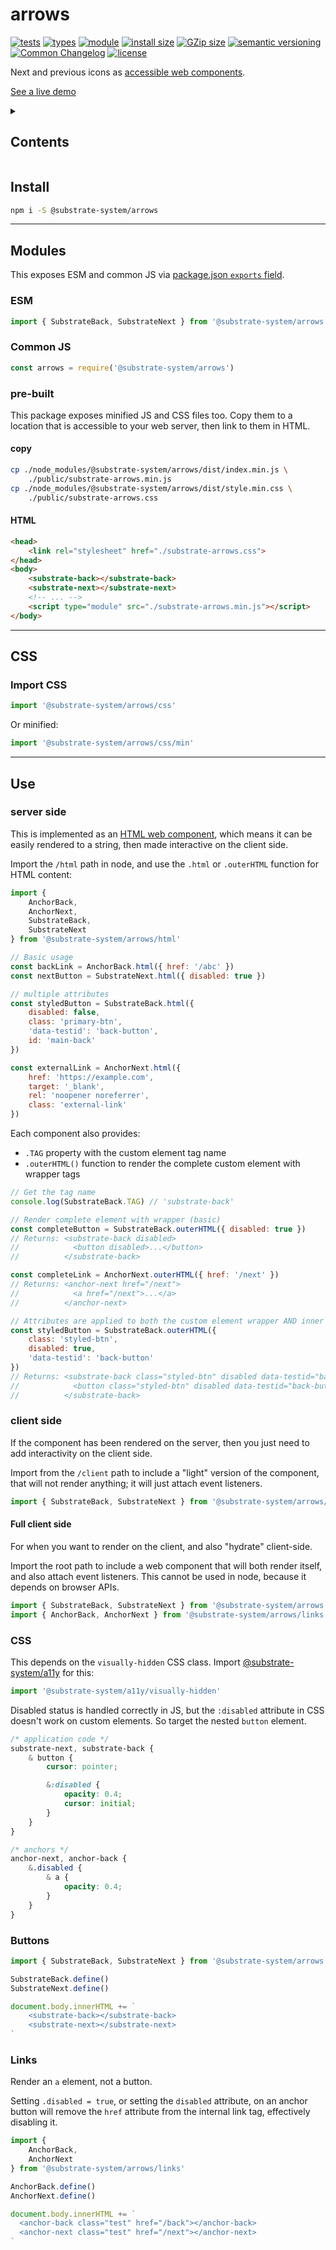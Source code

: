 # arrows
[![tests](https://img.shields.io/github/actions/workflow/status/substrate-system/arrows/nodejs.yml?style=flat-square)](https://github.com/substrate-system/arrows/actions/workflows/nodejs.yml)
[![types](https://img.shields.io/npm/types/@substrate-system/arrows?style=flat-square)](README.md)
[![module](https://img.shields.io/badge/module-ESM%2FCJS-blue?style=flat-square)](README.md)
[![install size](https://flat.badgen.net/packagephobia/install/@substrate-system/arrows?cache-control=no-cache)](https://packagephobia.com/result?p=@substrate-system/arrows)
[![GZip size](https://flat.badgen.net/bundlephobia/minzip/@substrate-system/arrows?color=green)](https://bundlephobia.com/package/@substrate-system/arrows)
[![semantic versioning](https://img.shields.io/badge/semver-2.0.0-blue?logo=semver&style=flat-square)](https://semver.org/)
[![Common Changelog](https://nichoth.github.io/badge/common-changelog.svg)](./CHANGELOG.md)
[![license](https://img.shields.io/badge/License-Big_Time-blue?style=flat-square)](LICENSE)


Next and previous icons as 
[accessible web components](https://www.sarasoueidan.com/blog/accessible-icon-buttons/).

[See a live demo](https://substrate-system.github.io/arrows/)

<details><summary><h2>Contents</h2></summary>

<!-- toc -->

- [Install](#install)
- [Modules](#modules)
  * [ESM](#esm)
  * [Common JS](#common-js)
  * [pre-built](#pre-built)
- [CSS](#css)
  * [Import CSS](#import-css)
- [Use](#use)
  * [server side](#server-side)
  * [client side](#client-side)
  * [CSS](#css-1)
  * [Buttons](#buttons)
  * [Links](#links)

<!-- tocstop -->

</details>

## Install

```sh
npm i -S @substrate-system/arrows
```

--------------------------

## Modules

This exposes ESM and common JS via 
[package.json `exports` field](https://nodejs.org/api/packages.html#exports).

### ESM
```js
import { SubstrateBack, SubstrateNext } from '@substrate-system/arrows'
```

### Common JS
```js
const arrows = require('@substrate-system/arrows')
```

### pre-built
This package exposes minified JS and CSS files too. Copy them to a location
that is accessible to your web server, then link to them in HTML.

#### copy
```sh
cp ./node_modules/@substrate-system/arrows/dist/index.min.js \
    ./public/substrate-arrows.min.js
cp ./node_modules/@substrate-system/arrows/dist/style.min.css \
    ./public/substrate-arrows.css
```

#### HTML
```html
<head>
    <link rel="stylesheet" href="./substrate-arrows.css">
</head>
<body>
    <substrate-back></substrate-back>
    <substrate-next></substrate-next>
    <!-- ... -->
    <script type="module" src="./substrate-arrows.min.js"></script>
</body>
```

------------------------

## CSS

### Import CSS

```js
import '@substrate-system/arrows/css'
```

Or minified:
```js
import '@substrate-system/arrows/css/min'
```


--------------------------------------------------------------


## Use

### server side

This is implemented as an 
[HTML web component](https://adactio.com/journal/20618),
which means it can be easily rendered to a string, then made interactive on the
client side.

Import the `/html` path in node, and use the `.html` or `.outerHTML` function
for HTML content:

```js
import {
    AnchorBack,
    AnchorNext,
    SubstrateBack,
    SubstrateNext
} from '@substrate-system/arrows/html'

// Basic usage
const backLink = AnchorBack.html({ href: '/abc' })
const nextButton = SubstrateNext.html({ disabled: true })

// multiple attributes
const styledButton = SubstrateBack.html({
    disabled: false,
    class: 'primary-btn',
    'data-testid': 'back-button',
    id: 'main-back'
})

const externalLink = AnchorNext.html({
    href: 'https://example.com',
    target: '_blank',
    rel: 'noopener noreferrer',
    class: 'external-link'
})
```

Each component also provides:
- `.TAG` property with the custom element tag name
- `.outerHTML()` function to render the complete custom element with 
  wrapper tags

```js
// Get the tag name
console.log(SubstrateBack.TAG) // 'substrate-back'

// Render complete element with wrapper (basic)
const completeButton = SubstrateBack.outerHTML({ disabled: true })
// Returns: <substrate-back disabled>
//            <button disabled>...</button>
//          </substrate-back>

const completeLink = AnchorNext.outerHTML({ href: '/next' })
// Returns: <anchor-next href="/next">
//            <a href="/next">...</a>
//          </anchor-next>

// Attributes are applied to both the custom element wrapper AND inner element
const styledButton = SubstrateBack.outerHTML({
    class: 'styled-btn',
    disabled: true,
    'data-testid': 'back-button'
})
// Returns: <substrate-back class="styled-btn" disabled data-testid="back-button">
//            <button class="styled-btn" disabled data-testid="back-button">...</button>
//          </substrate-back>
```


### client side

If the component has been rendered on the server, then you just need to add
interactivity on the client side.

Import from the `/client` path to include a "light" version of the component,
that will not render anything; it will just attach event listeners.

```js
import { SubstrateBack, SubstrateNext } from '@substrate-system/arrows/client'
```

#### Full client side

For when you want to render on the client, and also "hydrate" client-side.

Import the root path to include a web component that will both render itself,
and also attach event listeners. This cannot be used in node, because it depends
on browser APIs.

```js
import { SubstrateBack, SubstrateNext } from '@substrate-system/arrows'
import { AnchorBack, AnchorNext } from '@substrate-system/arrows/links'
```

### CSS

This depends on the `visually-hidden` CSS class. Import
[@substrate-system/a11y](https://github.com/substrate-system/a11y) for this:

```js
import '@substrate-system/a11y/visually-hidden'
```

Disabled status is handled correctly in JS, but the `:disabled` attribute in CSS
doesn't work on custom elements. So target the nested `button` element.

```css
/* application code */
substrate-next, substrate-back {
    & button {
        cursor: pointer;

        &:disabled {
            opacity: 0.4;
            cursor: initial;
        }
    }
}

/* anchors */
anchor-next, anchor-back {
    &.disabled {
        & a {
            opacity: 0.4;
        }
    }
}
```

### Buttons

```js
import { SubstrateBack, SubstrateNext } from '@substrate-system/arrows'

SubstrateBack.define()
SubstrateNext.define()

document.body.innerHTML += `
    <substrate-back></substrate-back>
    <substrate-next></substrate-next>
`
```

### Links

Render an `a` element, not a button.

Setting `.disabled = true`, or setting the `disabled` attribute, on an anchor
button will remove the `href` attribute from the internal link tag, effectively
disabling it.

```js
import {
    AnchorBack,
    AnchorNext
} from '@substrate-system/arrows/links'

AnchorBack.define()
AnchorNext.define()

document.body.innerHTML += `
  <anchor-back class="test" href="/back"></anchor-back>
  <anchor-next class="test" href="/next"></anchor-next>
`
```
